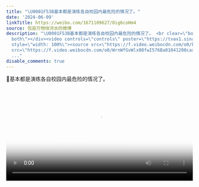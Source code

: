 ```yaml
---
title: "\U0001F53B基本都是演练各自校园内最危险的情况了。"
date: '2024-06-09'
linkTitle: https://weibo.com/1671109627/Oig6coHm4
source: 包容万物恒河水的微博
description: "\U0001F53B基本都是演练各自校园内最危险的情况了。 <br clear=\"both\"><div style=\"clear:
  both\"></div><video controls=\"controls\" poster=\"https://tvax1.sinaimg.cn/orj480/639b1bfbly1hqjl3b7z84j20g00sggmf.jpg\"
  style=\"width: 100%\"><source src=\"https://f.video.weibocdn.com/o0/k8XsFgvjlx08fwI5PMze01041200exBo0E010.mp4?label=mp4_720p&amp;template=576x1024.24.0&amp;ori=0&amp;ps=1A1eh1m4ElLYfp&amp;Expires=1717969381&amp;ssig=vWnVQqSZ32&amp;KID=unistore,video\"><source
  src=\"https://f.video.weibocdn.com/o0/WrnWfGvWlx08fwI576Ba01041200caxS0E010.mp4?label=mp4_hd&amp;template=540x960.24.0&amp;ori=0&amp;ps=1A1eh1m4ElLYf
  ..."
disable_comments: true
---
```

🔻基本都是演练各自校园内最危险的情况了。 <br clear="both"><div style="clear: both"></div><video controls="controls" poster="https://tvax1.sinaimg.cn/orj480/639b1bfbly1hqjl3b7z84j20g00sggmf.jpg" style="width: 100%"><source src="https://f.video.weibocdn.com/o0/k8XsFgvjlx08fwI5PMze01041200exBo0E010.mp4?label=mp4_720p&amp;template=576x1024.24.0&amp;ori=0&amp;ps=1A1eh1m4ElLYfp&amp;Expires=1717969381&amp;ssig=vWnVQqSZ32&amp;KID=unistore,video"><source src="https://f.video.weibocdn.com/o0/WrnWfGvWlx08fwI576Ba01041200caxS0E010.mp4?label=mp4_hd&amp;template=540x960.24.0&amp;ori=0&amp;ps=1A1eh1m4ElLYf ...